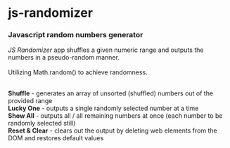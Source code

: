 # js-randomizer
### Javascript random numbers generator</br>
_JS Randomizer_ app shuffles a given numeric range and outputs the numbers in a pseudo-random manner.</br></br>
Utilizing Math.random() to achieve randomness.</br></br>

**Shuffle** - generates an array of unsorted (shuffled) numbers out of the provided range</br>
**Lucky One** - outputs a single randomly selected number at a time</br>
**Show All** - outputs all / all remaining numbers at once (each number to be randomly selected still)</br>
**Reset & Clear** - clears out the output by deleting web elements from the DOM and restores default values
